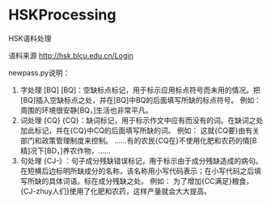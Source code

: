 # HSKProcessing
HSK语料处理

语料来源
http://hsk.blcu.edu.cn/Login


newpass.py说明：
1. 字处理
[BQ]
[BQ]：空缺标点标记，用于标示应用标点符号而未用的情况。把[BQ]插入空缺标点之处，并在[BQ]中BQ的后面填写所缺的标点符号。
例如：周围的环境很安静[BQ，]生活也非常平凡。
2. 词处理
{CQ}
{CQ}：缺词标记，用于标示作文中应有而没有的词。在缺词之处加此标记，并在{CQ}中CQ的后面填写所缺的词。
例如：
这就{CQ要}由有关部门和政策管理制度来控制。
……有的农民{CQ在}不使用化肥和农药的情[B精]况下[BD，]养农作物，……
3. 句处理
{CJ-} ：句子成分残缺错误标记，用于标示由于成分残缺造成的病句。在短横后边标明所缺成分的名称，该名称用小写代码表示；在小写代码之后填写所缺的具体词语。标在成分残缺之处。
例如：
为了增加{CC满足}粮食，{CJ-zhuy人们}使用了化肥和农药，这样产量就会大大提高。

